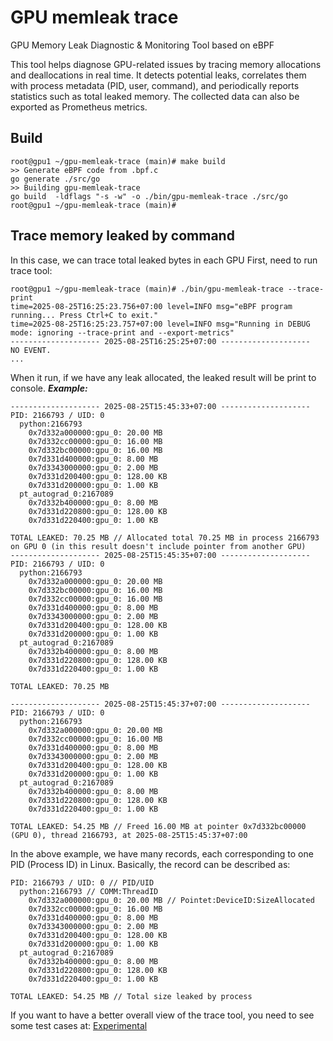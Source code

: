 # GPU memleak trace

GPU Memory Leak Diagnostic & Monitoring Tool based on eBPF

This tool helps diagnose GPU-related issues by tracing memory allocations and deallocations in real time. It detects potential leaks, correlates them with process metadata (PID, user, command), and periodically reports statistics such as total leaked memory. The collected data can also be exported as Prometheus metrics.

## Build
```shell
root@gpu1 ~/gpu-memleak-trace (main)# make build 
>> Generate eBPF code from .bpf.c
go generate ./src/go
>> Building gpu-memleak-trace
go build  -ldflags "-s -w" -o ./bin/gpu-memleak-trace ./src/go
root@gpu1 ~/gpu-memleak-trace (main)# 
```

## Trace memory leaked by command

In this case, we can trace total leaked bytes in each GPU
First, need to run trace tool:

```shell
root@gpu1 ~/gpu-memleak-trace (main)# ./bin/gpu-memleak-trace --trace-print
time=2025-08-25T16:25:23.756+07:00 level=INFO msg="eBPF program running... Press Ctrl+C to exit."
time=2025-08-25T16:25:23.757+07:00 level=INFO msg="Running in DEBUG mode: ignoring --trace-print and --export-metrics"
-------------------- 2025-08-25T16:25:25+07:00 --------------------
NO EVENT.
...
```
When it run, if we have any leak allocated, the leaked result will be print to console.
***Example:***
```text
-------------------- 2025-08-25T15:45:33+07:00 --------------------
PID: 2166793 / UID: 0
  python:2166793
    0x7d332a000000:gpu_0: 20.00 MB
    0x7d332cc00000:gpu_0: 16.00 MB
    0x7d332bc00000:gpu_0: 16.00 MB
    0x7d331d400000:gpu_0: 8.00 MB
    0x7d3343000000:gpu_0: 2.00 MB
    0x7d331d200400:gpu_0: 128.00 KB
    0x7d331d200000:gpu_0: 1.00 KB
  pt_autograd_0:2167089
    0x7d332b400000:gpu_0: 8.00 MB
    0x7d331d220800:gpu_0: 128.00 KB
    0x7d331d220400:gpu_0: 1.00 KB

TOTAL LEAKED: 70.25 MB // Allocated total 70.25 MB in process 2166793 on GPU 0 (in this result doesn't include pointer from another GPU)
-------------------- 2025-08-25T15:45:35+07:00 --------------------
PID: 2166793 / UID: 0
  python:2166793
    0x7d332a000000:gpu_0: 20.00 MB
    0x7d332bc00000:gpu_0: 16.00 MB
    0x7d332cc00000:gpu_0: 16.00 MB
    0x7d331d400000:gpu_0: 8.00 MB
    0x7d3343000000:gpu_0: 2.00 MB
    0x7d331d200400:gpu_0: 128.00 KB
    0x7d331d200000:gpu_0: 1.00 KB
  pt_autograd_0:2167089
    0x7d332b400000:gpu_0: 8.00 MB
    0x7d331d220800:gpu_0: 128.00 KB
    0x7d331d220400:gpu_0: 1.00 KB

TOTAL LEAKED: 70.25 MB

-------------------- 2025-08-25T15:45:37+07:00 --------------------
PID: 2166793 / UID: 0
  python:2166793
    0x7d332a000000:gpu_0: 20.00 MB
    0x7d332cc00000:gpu_0: 16.00 MB
    0x7d331d400000:gpu_0: 8.00 MB
    0x7d3343000000:gpu_0: 2.00 MB
    0x7d331d200400:gpu_0: 128.00 KB
    0x7d331d200000:gpu_0: 1.00 KB
  pt_autograd_0:2167089
    0x7d332b400000:gpu_0: 8.00 MB
    0x7d331d220800:gpu_0: 128.00 KB
    0x7d331d220400:gpu_0: 1.00 KB

TOTAL LEAKED: 54.25 MB // Freed 16.00 MB at pointer 0x7d332bc00000 (GPU 0), thread 2166793, at 2025-08-25T15:45:37+07:00
```
In the above example, we have many records, each corresponding to one PID (Process ID) in Linux. Basically, the record can be described as:

```text
PID: 2166793 / UID: 0 // PID/UID
  python:2166793 // COMM:ThreadID
    0x7d332a000000:gpu_0: 20.00 MB // Pointet:DeviceID:SizeAllocated
    0x7d332cc00000:gpu_0: 16.00 MB
    0x7d331d400000:gpu_0: 8.00 MB
    0x7d3343000000:gpu_0: 2.00 MB
    0x7d331d200400:gpu_0: 128.00 KB
    0x7d331d200000:gpu_0: 1.00 KB
  pt_autograd_0:2167089
    0x7d332b400000:gpu_0: 8.00 MB
    0x7d331d220800:gpu_0: 128.00 KB
    0x7d331d220400:gpu_0: 1.00 KB

TOTAL LEAKED: 54.25 MB // Total size leaked by process

```
If you want to have a better overall view of the trace tool, you need to see some test cases at: [Experimental](docs/experimentals.md)



